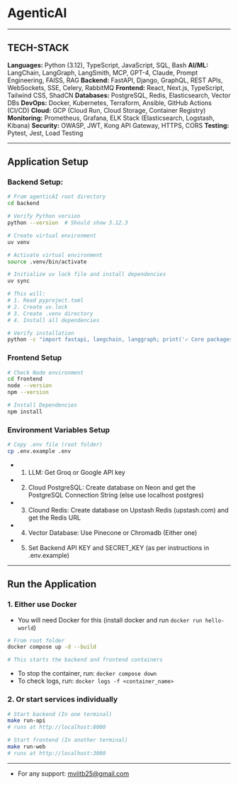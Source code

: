 # AgenticAI

---

## **TECH-STACK**

**Languages:** Python (3.12), TypeScript, JavaScript, SQL, Bash
**AI/ML:** LangChain, LangGraph, LangSmith, MCP, GPT-4, Claude, Prompt Engineering, FAISS, RAG
**Backend:** FastAPI, Django, GraphQL, REST APIs, WebSockets, SSE, Celery, RabbitMQ
**Frontend:** React, Next.js, TypeScript, Tailwind CSS, ShadCN
**Databases:** PostgreSQL, Redis, Elasticsearch, Vector DBs
**DevOps:** Docker, Kubernetes, Terraform, Ansible, GitHub Actions (CI/CD)
**Cloud:** GCP (Cloud Run, Cloud Storage, Container Registry)
**Monitoring:** Prometheus, Grafana, ELK Stack (Elasticsearch, Logstash, Kibana)
**Security:** OWASP, JWT, Kong API Gateway, HTTPS, CORS
**Testing:** Pytest, Jest, Load Testing

---

## Application Setup

### Backend Setup:
```bash
# From agenticAI root directory
cd backend

# Verify Python version
python --version  # Should show 3.12.3

# Create virtual environment
uv venv

# Activate virtual environment
source .venv/bin/activate

# Initialize uv lock file and install dependencies
uv sync

# This will:
# 1. Read pyproject.toml
# 2. Create uv.lock
# 3. Create .venv directory
# 4. Install all dependencies

# Verify installation
python -c "import fastapi, langchain, langgraph; print('✓ Core packages installed')"
```

### Frontend Setup
```bash
# Check Node environment
cd frontend
node --version
npm --version

# Install Dependencies
npm install
```

### Environment Variables Setup
```bash
# Copy .env file (root folder)
cp .env.example .env
```
* 1. LLM: Get Groq or Google API key
* 2. Cloud PostgreSQL: Create database on Neon and get the PostgreSQL Connection String (else use localhost postgres)
* 3. Clound Redis: Create database on Upstash Redis (upstash.com) and get the Redis URL
* 4. Vector Database: Use Pinecone or Chromadb (Either one)
* 5. Set Backend API KEY and SECRET_KEY (as per instructions in .env.example)

---

## Run the Application

### 1. Either use Docker

* You will need Docker for this (install docker and run `docker run hello-world`)

```bash
# From root folder
docker compose up -d --build

# This starts the backend and frontend containers
```
* To stop the container, run: `docker compose down`
* To check logs, run: `docker logs -f <container_name>`

### 2. Or start services individually

```bash
# Start backend (In one terminal)
make run-api
# runs at http://localhost:8000

# Start frontend (In another terminal)
make run-web
# runs at http://localhost:3000
```

---

* For any support: mviitb25@gmail.com